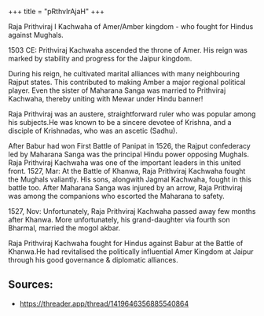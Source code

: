 +++
title = "pRthvIrAjaH"
+++

Raja Prithviraj I Kachwaha of Amer/Amber kingdom - who fought for Hindus against Mughals. 

1503 CE: Prithviraj Kachwaha ascended the throne of Amer. His reign was marked by stability and progress for the Jaipur kingdom. 

During his reign, he cultivated marital alliances with many neighbouring Rajput states. This contributed to making Amber a major regional political player. Even the sister of Maharana Sanga was married to Prithviraj Kachwaha, thereby uniting with Mewar under Hindu banner! 

Raja Prithviraj was an austere, straightforward ruler who was popular among his subjects.He was known to be a sincere devotee of Krishna, and a disciple of Krishnadas, who was an ascetic (Sadhu).

After Babur had won First Battle of Panipat in 1526, the Rajput confederacy led by Maharana Sanga was the principal Hindu power opposing Mughals. Raja Prithviraj Kachwaha was one of the important leaders in this united front. 1527, Mar: At the Battle of Khanwa, Raja Prithviraj Kachwaha fought the Mughals valiantly. His sons, alongwith Jagmal Kachwaha, fought in this battle too. After Maharana Sanga was injured by an arrow, Raja Prithviraj was among the companions who escorted the Maharana to safety.

1527, Nov: Unfortunately, Raja Prithviraj Kachwaha passed away few months after Khanwa. More unfortunately, his grand-daughter via fourth son Bharmal, married the mogol akbar.

Raja Prithviraj Kachwaha fought for Hindus against Babur at the Battle of Khanwa.He had revitalised the politically influential Amer Kingdom at Jaipur through his good governance & diplomatic alliances.

## Sources:
- https://threader.app/thread/1419646356885540864